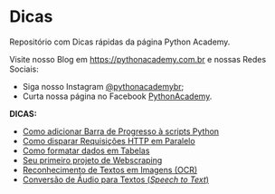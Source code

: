 # Dicas

Repositório com Dicas rápidas da página Python Academy.

Visite nosso Blog em https://pythonacademy.com.br e nossas Redes Sociais:
 - Siga nosso Instagram [@pythonacademybr](https://instagram.com/pythonacademybr);
 - Curta nossa página no Facebook [PythonAcademy](https://www.facebook.com/pythonacademy).

**DICAS:**
 - [Como adicionar Barra de Progresso à scripts Python](barra-de-progresso)
 - [Como disparar Requisições HTTP em Paralelo](requisicoes-paralelas)
 - [Como formatar dados em Tabelas](dados-em-tabelas)
 - [Seu primeiro projeto de Webscraping](primeiro-webscraping)
 - [Reconhecimento de Textos em Imagens (OCR)](reconhecimento-textual)
 - [Conversão de Áudio para Textos (_Speech to Text_)](speech-to-text)
